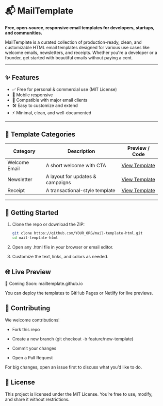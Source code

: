 # 📬 MailTemplate

**Free, open-source, responsive email templates for developers, startups, and communities.**

MailTemplate is a curated collection of production-ready, clean, and customizable HTML email templates designed for various use cases like welcome emails, newsletters, and receipts. Whether you're a developer or a founder, get started with beautiful emails without paying a cent.

---

## ✨ Features

- ✅ Free for personal & commercial use (MIT License)
- 📱 Mobile responsive
- 📨 Compatible with major email clients
- 🛠️ Easy to customize and extend
- ⚡ Minimal, clean, and well-documented

---

## 📂 Template Categories

| Category        | Description                          | Preview / Code |
|----------------|--------------------------------------|----------------|
| Welcome Email  | A short welcome with CTA             | [View Template](https://github.com/YOUR_ORG/mail-template-html/blob/main/templates/welcome.html) |
| Newsletter     | A layout for updates & campaigns     | [View Template](https://github.com/YOUR_ORG/mail-template-html/blob/main/templates/newsletter.html) |
| Receipt        | A transactional-style template       | [View Template](https://github.com/YOUR_ORG/mail-template-html/blob/main/templates/receipt.html) |

---

## 🚀 Getting Started

1. Clone the repo or download the ZIP:
   ```bash
   git clone https://github.com/YOUR_ORG/mail-template-html.git
   cd mail-template-html
   ```
2. Open any .html file in your browser or email editor.

3. Customize the text, links, and colors as needed.

## 🌐 Live Preview
🔗 Coming Soon: mailtemplate.github.io

You can deploy the templates to GitHub Pages or Netlify for live previews.

## 🤝 Contributing
We welcome contributions!

- Fork this repo

- Create a new branch (git checkout -b feature/new-template)

- Commit your changes

- Open a Pull Request

For big changes, open an issue first to discuss what you’d like to do.

## 📄 License
This project is licensed under the MIT License.
You’re free to use, modify, and share it without restrictions.

